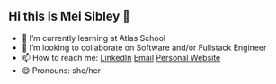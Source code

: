 ## Hi this is Mei Sibley 👋

- 🌱 I’m currently learning at Atlas School
- 👯 I’m looking to collaborate on Software and/or Fullstack Engineer
- 📫 How to reach me:
  [LinkedIn](https://www.linkedin.com/in/mei-sibley/)
  [Email](mei.sibley@atlasschool.com)
  [Personal Website](https://meisibley.github.io/)
- 😄 Pronouns: she/her

